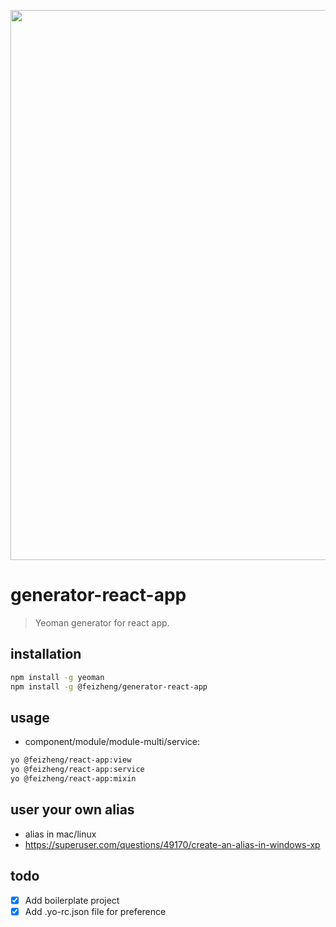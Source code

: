 <p align="center">
  <a href="https://github.com/afeiship/generator-react-app">
    <img width="880" src="http://ww3.sinaimg.cn/large/006tNc79gy1g5m6d2dfwvj31rb0egwmb.jpg">
  </a>
</p>

# generator-react-app
> Yeoman generator for react app.

## installation
```bash
npm install -g yeoman
npm install -g @feizheng/generator-react-app
```

## usage
+ component/module/module-multi/service:
```bash
yo @feizheng/react-app:view
yo @feizheng/react-app:service
yo @feizheng/react-app:mixin
```

## user your own alias
+ alias in mac/linux
+ https://superuser.com/questions/49170/create-an-alias-in-windows-xp

## todo
- [x] Add boilerplate project
- [x] Add .yo-rc.json file for preference
